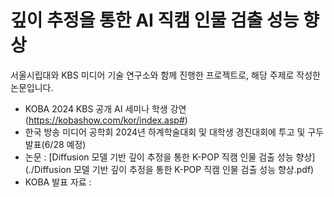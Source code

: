 # 깊이 추정을 통한 AI 직캠 인물 검출 성능 향상
서울시립대와 KBS 미디어 기술 연구소와 함께 진행한 프로젝트로, 해당 주제로 작성한 논문입니다.
+ KOBA 2024 KBS 공개 AI 세미나 학생 강연 (https://kobashow.com/kor/index.asp#)
+ 한국 방송 미디어 공학회 2024년 하계학술대회 및 대학생 경진대회에 투고 및 구두 발표(6/28 예정)
+ 논문 : [Diffusion 모델 기반 깊이 추정을 통한 K-POP 직캠 인물 검출 성능 향상](./Diffusion 모델 기반 깊이 추정을 통한 K-POP 직캠 인물 검출 성능 향상.pdf)
+ KOBA 발표 자료 : 
